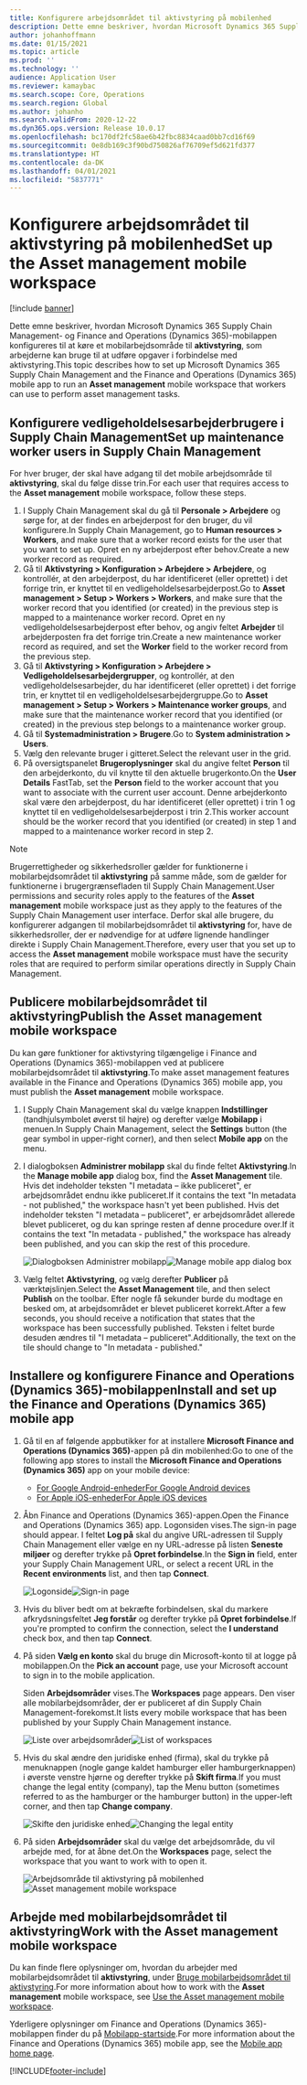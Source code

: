 ```yaml
---
title: Konfigurere arbejdsområdet til aktivstyring på mobilenhed
description: Dette emne beskriver, hvordan Microsoft Dynamics 365 Supply Chain Management- og Finance and Operations (Dynamics 365)-mobilappen konfigureres til at køre et mobilarbejdsområde til aktivstyring, som arbejderne kan bruge til at udføre opgaver i forbindelse med aktivstyring.
author: johanhoffmann
ms.date: 01/15/2021
ms.topic: article
ms.prod: ''
ms.technology: ''
audience: Application User
ms.reviewer: kamaybac
ms.search.scope: Core, Operations
ms.search.region: Global
ms.author: johanho
ms.search.validFrom: 2020-12-22
ms.dyn365.ops.version: Release 10.0.17
ms.openlocfilehash: bc170df2fc58ae6b42fbc8834caad0bb7cd16f69
ms.sourcegitcommit: 0e8db169c3f90bd750826af76709ef5d621fd377
ms.translationtype: HT
ms.contentlocale: da-DK
ms.lasthandoff: 04/01/2021
ms.locfileid: "5837771"
---
```

# <a name="set-up-the-asset-management-mobile-workspace"></a><span data-ttu-id="a4414-103">Konfigurere arbejdsområdet til aktivstyring på mobilenhed</span><span class="sxs-lookup"><span data-stu-id="a4414-103">Set up the Asset management mobile workspace</span></span>

[!include [banner](../includes/banner.md)]

<span data-ttu-id="a4414-104">Dette emne beskriver, hvordan Microsoft Dynamics 365 Supply Chain Management- og Finance and Operations (Dynamics 365)-mobilappen konfigureres til at køre et mobilarbejdsområde til **aktivstyring**, som arbejderne kan bruge til at udføre opgaver i forbindelse med aktivstyring.</span><span class="sxs-lookup"><span data-stu-id="a4414-104">This topic describes how to set up Microsoft Dynamics 365 Supply Chain Management and the Finance and Operations (Dynamics 365) mobile app to run an **Asset management** mobile workspace that workers can use to perform asset management tasks.</span></span>

## <a name="set-up-maintenance-worker-users-in-supply-chain-management"></a><span data-ttu-id="a4414-105">Konfigurere vedligeholdelsesarbejderbrugere i Supply Chain Management</span><span class="sxs-lookup"><span data-stu-id="a4414-105">Set up maintenance worker users in Supply Chain Management</span></span>

<span data-ttu-id="a4414-106">For hver bruger, der skal have adgang til det mobile arbejdsområde til **aktivstyring**, skal du følge disse trin.</span><span class="sxs-lookup"><span data-stu-id="a4414-106">For each user that requires access to the **Asset management** mobile workspace, follow these steps.</span></span>

1. <span data-ttu-id="a4414-107">I Supply Chain Management skal du gå til **Personale \> Arbejdere** og sørge for, at der findes en arbejderpost for den bruger, du vil konfigurere.</span><span class="sxs-lookup"><span data-stu-id="a4414-107">In Supply Chain Management, go to **Human resources \> Workers**, and make sure that a worker record exists for the user that you want to set up.</span></span> <span data-ttu-id="a4414-108">Opret en ny arbejderpost efter behov.</span><span class="sxs-lookup"><span data-stu-id="a4414-108">Create a new worker record as required.</span></span>
1. <span data-ttu-id="a4414-109">Gå til **Aktivstyring \> Konfiguration \> Arbejdere \> Arbejdere**, og kontrollér, at den arbejderpost, du har identificeret (eller oprettet) i det forrige trin, er knyttet til en vedligeholdelsesarbejderpost.</span><span class="sxs-lookup"><span data-stu-id="a4414-109">Go to **Asset management \> Setup \> Workers \> Workers**, and make sure that the worker record that you identified (or created) in the previous step is mapped to a maintenance worker record.</span></span> <span data-ttu-id="a4414-110">Opret en ny vedligeholdelsesarbejderpost efter behov, og angiv feltet **Arbejder** til arbejderposten fra det forrige trin.</span><span class="sxs-lookup"><span data-stu-id="a4414-110">Create a new maintenance worker record as required, and set the **Worker** field to the worker record from the previous step.</span></span>
1. <span data-ttu-id="a4414-111">Gå til **Aktivstyring \> Konfiguration \> Arbejdere \> Vedligeholdelsesarbejdergrupper**, og kontrollér, at den vedligeholdelsesarbejder, du har identificeret (eller oprettet) i det forrige trin, er knyttet til en vedligeholdelsesarbejdergruppe.</span><span class="sxs-lookup"><span data-stu-id="a4414-111">Go to **Asset management \> Setup \> Workers \> Maintenance worker groups**, and make sure that the maintenance worker record that you identified (or created) in the previous step belongs to a maintenance worker group.</span></span>
1. <span data-ttu-id="a4414-112">Gå til **Systemadministration \> Brugere**.</span><span class="sxs-lookup"><span data-stu-id="a4414-112">Go to **System administration \> Users**.</span></span>
1. <span data-ttu-id="a4414-113">Vælg den relevante bruger i gitteret.</span><span class="sxs-lookup"><span data-stu-id="a4414-113">Select the relevant user in the grid.</span></span>
1. <span data-ttu-id="a4414-114">På oversigtspanelet **Brugeroplysninger** skal du angive feltet **Person** til den arbejderkonto, du vil knytte til den aktuelle brugerkonto.</span><span class="sxs-lookup"><span data-stu-id="a4414-114">On the **User Details** FastTab, set the **Person** field to the worker account that you want to associate with the current user account.</span></span> <span data-ttu-id="a4414-115">Denne arbejderkonto skal være den arbejderpost, du har identificeret (eller oprettet) i trin 1 og knyttet til en vedligeholdelsesarbejderpost i trin 2.</span><span class="sxs-lookup"><span data-stu-id="a4414-115">This worker account should be the worker record that you identified (or created) in step 1 and mapped to a maintenance worker record in step 2.</span></span>

> [!NOTE]
> <span data-ttu-id="a4414-116">Brugerrettigheder og sikkerhedsroller gælder for funktionerne i mobilarbejdsområdet til **aktivstyring** på samme måde, som de gælder for funktionerne i brugergrænsefladen til Supply Chain Management.</span><span class="sxs-lookup"><span data-stu-id="a4414-116">User permissions and security roles apply to the features of the **Asset management** mobile workspace just as they apply to the features of the Supply Chain Management user interface.</span></span> <span data-ttu-id="a4414-117">Derfor skal alle brugere, du konfigurerer adgangen til mobilarbejdsområdet til **aktivstyring** for, have de sikkerhedsroller, der er nødvendige for at udføre lignende handlinger direkte i Supply Chain Management.</span><span class="sxs-lookup"><span data-stu-id="a4414-117">Therefore, every user that you set up to access the **Asset management** mobile workspace must have the security roles that are required to perform similar operations directly in Supply Chain Management.</span></span>

## <a name="publish-the-asset-management-mobile-workspace"></a><span data-ttu-id="a4414-118">Publicere mobilarbejdsområdet til aktivstyring</span><span class="sxs-lookup"><span data-stu-id="a4414-118">Publish the Asset management mobile workspace</span></span>

<span data-ttu-id="a4414-119">Du kan gøre funktioner for aktivstyring tilgængelige i Finance and Operations (Dynamics 365)-mobilappen ved at publicere mobilarbejdsområdet til **aktivstyring**.</span><span class="sxs-lookup"><span data-stu-id="a4414-119">To make asset management features available in the Finance and Operations (Dynamics 365) mobile app, you must publish the **Asset management** mobile workspace.</span></span>

1. <span data-ttu-id="a4414-120">I Supply Chain Management skal du vælge knappen **Indstillinger** (tandhjulsymbolet øverst til højre) og derefter vælge **Mobilapp** i menuen.</span><span class="sxs-lookup"><span data-stu-id="a4414-120">In Supply Chain Management, select the **Settings** button (the gear symbol in upper-right corner), and then select **Mobile app** on the menu.</span></span>
1. <span data-ttu-id="a4414-121">I dialogboksen **Administrer mobilapp** skal du finde feltet **Aktivstyring**.</span><span class="sxs-lookup"><span data-stu-id="a4414-121">In the **Manage mobile app** dialog box, find the **Asset Management** tile.</span></span> <span data-ttu-id="a4414-122">Hvis det indeholder teksten "I metadata – ikke publiceret", er arbejdsområdet endnu ikke publiceret.</span><span class="sxs-lookup"><span data-stu-id="a4414-122">If it contains the text "In metadata - not published," the workspace hasn't yet been published.</span></span> <span data-ttu-id="a4414-123">Hvis det indeholder teksten "I metadata – publiceret", er arbejdsområdet allerede blevet publiceret, og du kan springe resten af denne procedure over.</span><span class="sxs-lookup"><span data-stu-id="a4414-123">If it contains the text "In metadata - published," the workspace has already been published, and you can skip the rest of this procedure.</span></span>

    <span data-ttu-id="a4414-124">![Dialogboksen Administrer mobilapp](media/mobile-workspaces.png "Dialogboksen Administrer mobilapp")</span><span class="sxs-lookup"><span data-stu-id="a4414-124">![Manage mobile app dialog box](media/mobile-workspaces.png "Manage mobile app dialog box")</span></span>

1. <span data-ttu-id="a4414-125">Vælg feltet **Aktivstyring**, og vælg derefter **Publicer** på værktøjslinjen.</span><span class="sxs-lookup"><span data-stu-id="a4414-125">Select the **Asset Management** tile, and then select **Publish** on the toolbar.</span></span> <span data-ttu-id="a4414-126">Efter nogle få sekunder burde du modtage en besked om, at arbejdsområdet er blevet publiceret korrekt.</span><span class="sxs-lookup"><span data-stu-id="a4414-126">After a few seconds, you should receive a notification that states that the workspace has been successfully published.</span></span> <span data-ttu-id="a4414-127">Teksten i feltet burde desuden ændres til "I metadata – publiceret".</span><span class="sxs-lookup"><span data-stu-id="a4414-127">Additionally, the text on the tile should change to "In metadata - published."</span></span>

## <a name="install-and-set-up-the-finance-and-operations-dynamics-365-mobile-app"></a><span data-ttu-id="a4414-128">Installere og konfigurere Finance and Operations (Dynamics 365)-mobilappen</span><span class="sxs-lookup"><span data-stu-id="a4414-128">Install and set up the Finance and Operations (Dynamics 365) mobile app</span></span>

1. <span data-ttu-id="a4414-129">Gå til en af følgende appbutikker for at installere **Microsoft Finance and Operations (Dynamics 365)**-appen på din mobilenhed:</span><span class="sxs-lookup"><span data-stu-id="a4414-129">Go to one of the following app stores to install the **Microsoft Finance and Operations (Dynamics 365)** app on your mobile device:</span></span>

    - [<span data-ttu-id="a4414-130">For Google Android-enheder</span><span class="sxs-lookup"><span data-stu-id="a4414-130">For Google Android devices</span></span>](https://go.microsoft.com/fwlink/?linkid=850662)
    - [<span data-ttu-id="a4414-131">For Apple iOS-enheder</span><span class="sxs-lookup"><span data-stu-id="a4414-131">For Apple iOS devices</span></span>](https://go.microsoft.com/fwlink/?linkid=850663)

1. <span data-ttu-id="a4414-132">Åbn Finance and Operations (Dynamics 365)-appen.</span><span class="sxs-lookup"><span data-stu-id="a4414-132">Open the Finance and Operations (Dynamics 365) app.</span></span> <span data-ttu-id="a4414-133">Logonsiden vises.</span><span class="sxs-lookup"><span data-stu-id="a4414-133">The sign-in page should appear.</span></span> <span data-ttu-id="a4414-134">I feltet **Log på** skal du angive URL-adressen til Supply Chain Management eller vælge en ny URL-adresse på listen **Seneste miljøer** og derefter trykke på **Opret forbindelse**.</span><span class="sxs-lookup"><span data-stu-id="a4414-134">In the **Sign in** field, enter your Supply Chain Management URL, or select a recent URL in the **Recent environments** list, and then tap **Connect**.</span></span>

    <span data-ttu-id="a4414-135">![Logonside](media/mobile-app-sign-in.png "Logonside")</span><span class="sxs-lookup"><span data-stu-id="a4414-135">![Sign-in page](media/mobile-app-sign-in.png "Sign-in page")</span></span>

1. <span data-ttu-id="a4414-136">Hvis du bliver bedt om at bekræfte forbindelsen, skal du markere afkrydsningsfeltet **Jeg forstår** og derefter trykke på **Opret forbindelse**.</span><span class="sxs-lookup"><span data-stu-id="a4414-136">If you're prompted to confirm the connection, select the **I understand** check box, and then tap **Connect**.</span></span>
1. <span data-ttu-id="a4414-137">På siden **Vælg en konto** skal du bruge din Microsoft-konto til at logge på mobilappen.</span><span class="sxs-lookup"><span data-stu-id="a4414-137">On the **Pick an account** page, use your Microsoft account to sign in to the mobile application.</span></span>

    <span data-ttu-id="a4414-138">Siden **Arbejdsområder** vises.</span><span class="sxs-lookup"><span data-stu-id="a4414-138">The **Workspaces** page appears.</span></span> <span data-ttu-id="a4414-139">Den viser alle mobilarbejdsområder, der er publiceret af din Supply Chain Management-forekomst.</span><span class="sxs-lookup"><span data-stu-id="a4414-139">It lists every mobile workspace that has been published by your Supply Chain Management instance.</span></span>

    <span data-ttu-id="a4414-140">![Liste over arbejdsområder](media/mobile-app-workspaces.png "Liste over arbejdsområder")</span><span class="sxs-lookup"><span data-stu-id="a4414-140">![List of workspaces](media/mobile-app-workspaces.png "List of workspaces")</span></span>

1. <span data-ttu-id="a4414-141">Hvis du skal ændre den juridiske enhed (firma), skal du trykke på menuknappen (nogle gange kaldet hamburger eller hamburgerknappen) i øverste venstre hjørne og derefter trykke på **Skift firma**.</span><span class="sxs-lookup"><span data-stu-id="a4414-141">If you must change the legal entity (company), tap the Menu button (sometimes referred to as the hamburger or the hamburger button) in the upper-left corner, and then tap **Change company**.</span></span>

    <span data-ttu-id="a4414-142">![Skifte den juridiske enhed](media/mobile-app-change-comp.png "Skifte den juridiske enhed")</span><span class="sxs-lookup"><span data-stu-id="a4414-142">![Changing the legal entity](media/mobile-app-change-comp.png "Changing the legal entity")</span></span>

1. <span data-ttu-id="a4414-143">På siden **Arbejdsområder** skal du vælge det arbejdsområde, du vil arbejde med, for at åbne det.</span><span class="sxs-lookup"><span data-stu-id="a4414-143">On the **Workspaces** page, select the workspace that you want to work with to open it.</span></span>

    <span data-ttu-id="a4414-144">![Arbejdsområde til aktivstyring på mobilenhed](media/mobile-app-asset-workspace.png "Arbejdsområde til aktivstyring på mobilenhed")</span><span class="sxs-lookup"><span data-stu-id="a4414-144">![Asset management mobile workspace](media/mobile-app-asset-workspace.png "Asset management mobile workspace")</span></span>

## <a name="work-with-the-asset-management-mobile-workspace"></a><span data-ttu-id="a4414-145">Arbejde med mobilarbejdsområdet til aktivstyring</span><span class="sxs-lookup"><span data-stu-id="a4414-145">Work with the Asset management mobile workspace</span></span>

<span data-ttu-id="a4414-146">Du kan finde flere oplysninger om, hvordan du arbejder med mobilarbejdsområdet til **aktivstyring**, under [Bruge mobilarbejdsområdet til aktivstyring](asset-management-mobile-workspace.md).</span><span class="sxs-lookup"><span data-stu-id="a4414-146">For more information about how to work with the **Asset management** mobile workspace, see [Use the Asset management mobile workspace](asset-management-mobile-workspace.md).</span></span>

<span data-ttu-id="a4414-147">Yderligere oplysninger om Finance and Operations (Dynamics 365)-mobilappen finder du på [Mobilapp-startside](../../fin-ops-core/dev-itpro/mobile-apps/Mobile-app-home-page.md).</span><span class="sxs-lookup"><span data-stu-id="a4414-147">For more information about the Finance and Operations (Dynamics 365) mobile app, see the [Mobile app home page](../../fin-ops-core/dev-itpro/mobile-apps/Mobile-app-home-page.md).</span></span>


[!INCLUDE[footer-include](../../includes/footer-banner.md)]